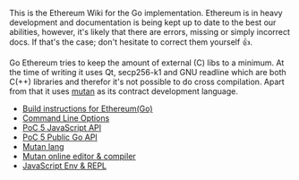 This is the Ethereum Wiki for the Go implementation. Ethereum is in heavy development and documentation is being kept up to date to the best our abilities, however, it's likely that there are errors, missing or simply incorrect docs. If that's the case; don't hesitate to correct them yourself :+1:.

Go Ethereum tries to keep the amount of external (C) libs to a minimum. At the time of writing it uses Qt, secp256-k1 and GNU readline which are both C(++) libraries and therefor it's not possible to do cross compilation. Apart from that it uses [mutan](https://github.com/obscuren/mutan) as its contract development language.

* [Build instructions for Ethereum(Go)](https://github.com/ethereum/go-ethereum/wiki/Building-Ethereum(Go))
* [Command Line Options](https://github.com/ethereum/go-ethereum/wiki/Command-Line-Options)
* [PoC 5 JavaScript API](https://github.com/ethereum/go-ethereum/wiki/PoC-5-JavaScript-API)
* [PoC 5 Public Go API](https://github.com/ethereum/go-ethereum/wiki/PoC-5-Public-Go-API)
* [Mutan lang](https://github.com/ethereum/go-ethereum/wiki/Mutan-0.2)
* [Mutan online editor & compiler](http://mutan.jeffew.com)
* [JavaScript Env & REPL](https://github.com/ethereum/go-ethereum/wiki/JavaScript-Environment)
